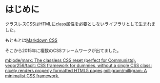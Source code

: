 # はじめに

クラスレスCSSはHTMLにclass属性を必要としないライブラリとして生まれました。

もともとは[Markdown CSS](https://github.com/markdowncss)

そこから2015年に複数のCSSフレームワークが出てました。

[mblode/marx: The classless CSS reset (perfect for Communists).](https://github.com/mblode/marx)
[yegor256/tacit: CSS framework for dummies, without a single CSS class: nicely renders properly formatted HTML5 pages](https://github.com/yegor256/tacit)
[milligram/milligram: A minimalist CSS framework.](https://github.com/milligram/milligram)
